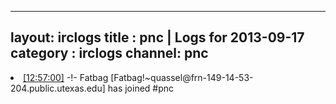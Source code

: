 
---
layout: irclogs
title : pnc | Logs for 2013-09-17
category : irclogs
channel: pnc
---
<li class="logitem"><a href="#12:57:00" name="12:57:00" class="time">[12:57:00]</a> -!- <span class="join">Fatbag</span> [Fatbag!~quassel@frn-149-14-53-204.public.utexas.edu] has joined #pnc </li>


